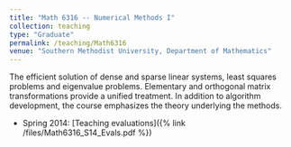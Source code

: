 ```yaml
---
title: "Math 6316 -- Numerical Methods I"
collection: teaching
type: "Graduate"
permalink: /teaching/Math6316
venue: "Southern Methodist University, Department of Mathematics"
---
```


The efficient solution of dense and sparse linear systems, least squares problems and eigenvalue problems. Elementary and orthogonal matrix transformations provide a unified treatment. In addition to algorithm development, the course emphasizes the theory underlying the methods.

* Spring 2014: [Teaching evaluations]({% link /files/Math6316_S14_Evals.pdf %})
